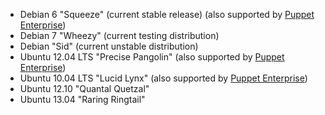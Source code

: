 * Debian 6 "Squeeze" (current stable release) (also supported by [Puppet Enterprise][peinstall])
* Debian 7 "Wheezy" (current testing distribution)
* Debian "Sid" (current unstable distribution)
* Ubuntu 12.04 LTS "Precise Pangolin" (also supported by [Puppet Enterprise][peinstall])
* Ubuntu 10.04 LTS "Lucid Lynx" (also supported by [Puppet Enterprise][peinstall])
* Ubuntu 12.10 "Quantal Quetzal"
* Ubuntu 13.04 "Raring Ringtail"

[peinstall]: /pe/latest/install_basic.html
<!-- When updating these, you don't need to update any other area of the docs. -->
